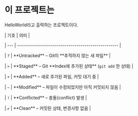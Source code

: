 # 이 프로젝트는

HelloWorld라고
출력하는 프로젝트이다.



| 기호  | 의미                                                  |

| --- | --------------------------------------------------- |

| `?` | \*\*Untracked\*\* – Git이 \*\*추적하지 않는 새 파일\*\*               |

| `>` | \*\*Staged\*\* – Git \*\*Index에 추가된 상태\*\* (`git add` 한 상태) |

| `+` | \*\*Added\*\* – 새로 추가된 파일, 커밋 대기 중                      |

| `~` | \*\*Modified\*\* – 파일이 수정되었지만 아직 커밋되지 않음                |

| `!` | \*\*Conflicted\*\* – 충돌(conflict) 발생                    |

| `✔` | \*\*Clean\*\* – 커밋된 상태, 변경사항 없음                         |



